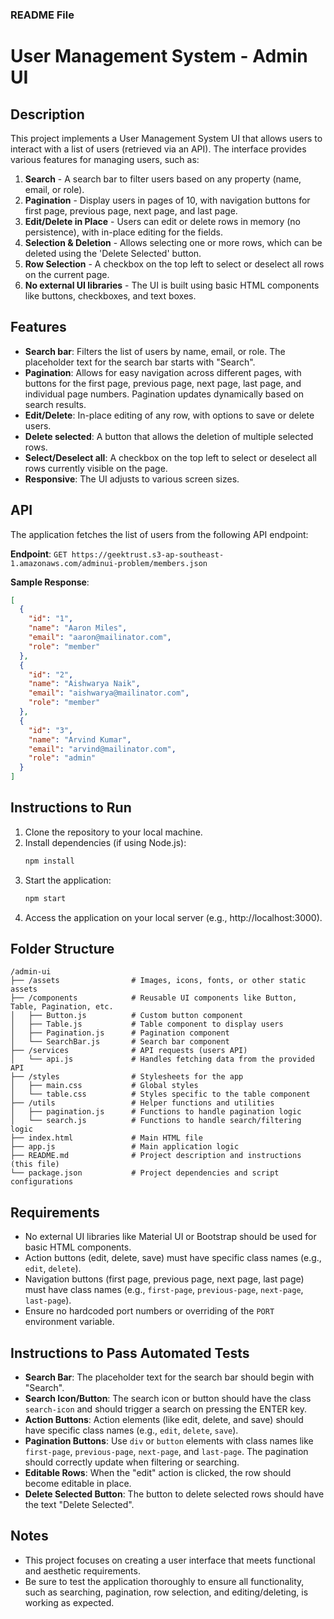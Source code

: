 ### README File

# User Management System - Admin UI

## Description

This project implements a User Management System UI that allows users to interact with a list of users (retrieved via an API). The interface provides various features for managing users, such as:

1. **Search** - A search bar to filter users based on any property (name, email, or role).
2. **Pagination** - Display users in pages of 10, with navigation buttons for first page, previous page, next page, and last page.
3. **Edit/Delete in Place** - Users can edit or delete rows in memory (no persistence), with in-place editing for the fields.
4. **Selection & Deletion** - Allows selecting one or more rows, which can be deleted using the 'Delete Selected' button.
5. **Row Selection** - A checkbox on the top left to select or deselect all rows on the current page.
6. **No external UI libraries** - The UI is built using basic HTML components like buttons, checkboxes, and text boxes.

## Features

- **Search bar**: Filters the list of users by name, email, or role. The placeholder text for the search bar starts with "Search".
- **Pagination**: Allows for easy navigation across different pages, with buttons for the first page, previous page, next page, last page, and individual page numbers. Pagination updates dynamically based on search results.
- **Edit/Delete**: In-place editing of any row, with options to save or delete users.
- **Delete selected**: A button that allows the deletion of multiple selected rows.
- **Select/Deselect all**: A checkbox on the top left to select or deselect all rows currently visible on the page.
- **Responsive**: The UI adjusts to various screen sizes.

## API

The application fetches the list of users from the following API endpoint:

**Endpoint**: `GET https://geektrust.s3-ap-southeast-1.amazonaws.com/adminui-problem/members.json`

**Sample Response**:

```json
[
  {
    "id": "1",
    "name": "Aaron Miles",
    "email": "aaron@mailinator.com",
    "role": "member"
  },
  {
    "id": "2",
    "name": "Aishwarya Naik",
    "email": "aishwarya@mailinator.com",
    "role": "member"
  },
  {
    "id": "3",
    "name": "Arvind Kumar",
    "email": "arvind@mailinator.com",
    "role": "admin"
  }
]
```

## Instructions to Run

1. Clone the repository to your local machine.
2. Install dependencies (if using Node.js):
   ```bash
   npm install
   ```
3. Start the application:
   ```bash
   npm start
   ```
4. Access the application on your local server (e.g., http://localhost:3000).

## Folder Structure

```
/admin-ui
├── /assets                # Images, icons, fonts, or other static assets
├── /components            # Reusable UI components like Button, Table, Pagination, etc.
│   ├── Button.js          # Custom button component
│   ├── Table.js           # Table component to display users
│   ├── Pagination.js      # Pagination component
│   └── SearchBar.js       # Search bar component
├── /services              # API requests (users API)
│   └── api.js             # Handles fetching data from the provided API
├── /styles                # Stylesheets for the app
│   ├── main.css           # Global styles
│   └── table.css          # Styles specific to the table component
├── /utils                 # Helper functions and utilities
│   ├── pagination.js      # Functions to handle pagination logic
│   └── search.js          # Functions to handle search/filtering logic
├── index.html             # Main HTML file
├── app.js                 # Main application logic
├── README.md              # Project description and instructions (this file)
└── package.json           # Project dependencies and script configurations
```

## Requirements

- No external UI libraries like Material UI or Bootstrap should be used for basic HTML components.
- Action buttons (edit, delete, save) must have specific class names (e.g., `edit`, `delete`).
- Navigation buttons (first page, previous page, next page, last page) must have class names (e.g., `first-page`, `previous-page`, `next-page`, `last-page`).
- Ensure no hardcoded port numbers or overriding of the `PORT` environment variable.

## Instructions to Pass Automated Tests

- **Search Bar**: The placeholder text for the search bar should begin with "Search".
- **Search Icon/Button**: The search icon or button should have the class `search-icon` and should trigger a search on pressing the ENTER key.
- **Action Buttons**: Action elements (like edit, delete, and save) should have specific class names (e.g., `edit`, `delete`, `save`).
- **Pagination Buttons**: Use `div` or `button` elements with class names like `first-page`, `previous-page`, `next-page`, and `last-page`. The pagination should correctly update when filtering or searching.
- **Editable Rows**: When the "edit" action is clicked, the row should become editable in place.
- **Delete Selected Button**: The button to delete selected rows should have the text "Delete Selected".

## Notes

- This project focuses on creating a user interface that meets functional and aesthetic requirements.
- Be sure to test the application thoroughly to ensure all functionality, such as searching, pagination, row selection, and editing/deleting, is working as expected.
